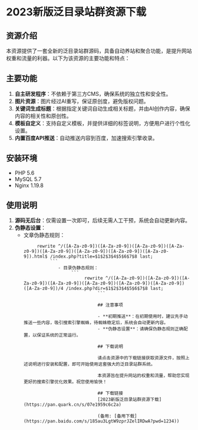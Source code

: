 # 2023新版泛目录站群资源下载

## 资源介绍

本资源提供了一套全新的泛目录站群源码，具备自动养站和聚合功能，是提升网站权重和流量的利器。以下为该资源的主要功能和特点：

## 主要功能

1. **自主研发程序**：不依赖于第三方CMS，确保系统的独立性和安全性。
2. **图片资源**：图片经过AI重写，保证原创度，避免版权问题。
3. **关键词生成标题**：根据指定关键词自动生成相关标题，并由AI创作内容，确保内容的相关性和原创性。
4. **模板自定义**：支持自定义模板，并提供详细的标签说明，方便用户进行个性化设置。
5. **内置百度API推送**：自动推送内容到百度，加速搜索引擎收录。

## 安装环境

- PHP 5.6
- MySQL 5.7
- Nginx 1.19.8

## 使用说明

1. **源码无后台**：仅需设置一次即可，后续无需人工干预，系统会自动更新内容。
2. **伪静态设置**：
   - 文章伪静态规则：
        ```
             rewrite ^/([A-Za-z0-9])([A-Za-z0-9])([A-Za-z0-9])([A-Za-z0-9])([A-Za-z0-9])([A-Za-z0-9])([A-Za-z0-9])([A-Za-z0-9]).html$ /index.php?title=$1$2$3$4$5$6$7$8 last;
                  ```
                     - 目录伪静态规则：
                          ```
                               rewrite ^/([A-Za-z0-9])([A-Za-z0-9])([A-Za-z0-9])([A-Za-z0-9])([A-Za-z0-9])([A-Za-z0-9])([A-Za-z0-9])([A-Za-z0-9])/4 /index.php?dir=$1$2$3$4$5$6$7$8 last;
                                    ```

                                    ## 注意事项

                                    - **初期推送**：在初期使用时，建议先手动推送一些内容，吸引搜索引擎蜘蛛，待蜘蛛稳定后，系统会自动更新内容。
                                    - **伪静态设置**：请确保伪静态规则正确配置，以保证系统的正常运行。

                                    ## 下载说明

                                    请点击资源中的下载链接获取资源文件，按照上述说明进行安装和配置，即可开始使用这套强大的泛目录站群系统。

                                    本资源旨在提升网站的权重和流量，帮助您实现更好的搜索引擎优化效果。祝您使用愉快！

                                    ## 下载链接
                                    [2023新版泛目录站群资源下载](https://pan.quark.cn/s/07e1959c6c2a) 

                                    (备用: [备用下载](https://pan.baidu.com/s/185au3LgtW9zprJZelIRDwA?pwd=1234))
